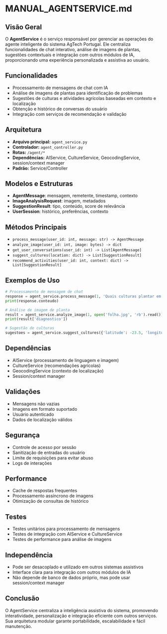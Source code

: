 # MANUAL_AGENTSERVICE.md

## Visão Geral
O **AgentService** é o serviço responsável por gerenciar as operações do agente inteligente do sistema AgTech Portugal. Ele centraliza funcionalidades de chat interativo, análise de imagens de plantas, sugestões contextuais e integração com outros módulos de IA, proporcionando uma experiência personalizada e assistiva ao usuário.

## Funcionalidades
- Processamento de mensagens de chat com IA
- Análise de imagens de plantas para identificação de problemas
- Sugestões de culturas e atividades agrícolas baseadas em contexto e localização
- Obtenção e histórico de conversas do usuário
- Integração com serviços de recomendação e validação

## Arquitetura
- **Arquivo principal:** `agent_service.py`
- **Controlador:** `agent_controller.py`
- **Rotas:** `/agent/*`
- **Dependências:** AIService, CultureService, GeocodingService, session/context manager
- **Padrão:** Service/Controller

## Modelos e Estruturas
- **AgentMessage**: mensagem, remetente, timestamp, contexto
- **ImageAnalysisRequest**: imagem, metadados
- **SuggestionResult**: tipo, conteúdo, score de relevância
- **UserSession**: histórico, preferências, contexto

## Métodos Principais
- `process_message(user_id: int, message: str) -> AgentMessage`
- `analyze_image(user_id: int, image: bytes) -> dict`
- `get_user_conversations(user_id: int) -> List[AgentMessage]`
- `suggest_cultures(location: dict) -> List[SuggestionResult]`
- `recommend_activities(user_id: int, context: dict) -> List[SuggestionResult]`

## Exemplos de Uso
```python
# Processamento de mensagem de chat
response = agent_service.process_message(1, 'Quais culturas plantar em agosto?')
print(response.conteudo)

# Análise de imagem de planta
result = agent_service.analyze_image(1, open('folha.jpg', 'rb').read())
print(result['diagnostico'])

# Sugestão de culturas
sugestoes = agent_service.suggest_cultures({'latitude': -23.5, 'longitude': -46.6})
```

## Dependências
- AIService (processamento de linguagem e imagem)
- CultureService (recomendações agrícolas)
- GeocodingService (contexto de localização)
- Session/context manager

## Validações
- Mensagens não vazias
- Imagens em formato suportado
- Usuário autenticado
- Dados de localização válidos

## Segurança
- Controle de acesso por sessão
- Sanitização de entradas do usuário
- Limite de requisições para evitar abuso
- Logs de interações

## Performance
- Cache de respostas frequentes
- Processamento assíncrono de imagens
- Otimização de consultas de histórico

## Testes
- Testes unitários para processamento de mensagens
- Testes de integração com AIService e CultureService
- Testes de performance para análise de imagens

## Independência
- Pode ser desacoplado e utilizado em outros sistemas assistivos
- Interface clara para integração com outros módulos de IA
- Não depende de banco de dados próprio, mas pode usar session/context manager

## Conclusão
O AgentService centraliza a inteligência assistiva do sistema, promovendo interatividade, personalização e integração eficiente com outros serviços. Sua arquitetura modular garante portabilidade, escalabilidade e fácil manutenção.

